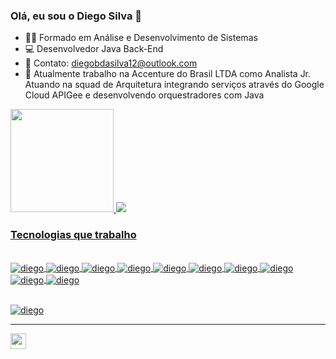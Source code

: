 ### Olá, eu sou o Diego Silva 👋


- 👨‍🎓 Formado em Análise e Desenvolvimento de Sistemas
- 💻 Desenvolvedor Java Back-End
- 💬 Contato: diegobdasilva12@outlook.com
- 🥷 Atualmente trabalho na Accenture do Brasil LTDA
como Analista Jr. Atuando na squad de Arquitetura integrando serviços através do Google Cloud APIGee e desenvolvendo orquestradores com Java

 <div>
  <a href="https://github.com/diegobsilva10">
  <img height = "165em" src = "https://github-readme-stats.vercel.app/api?username=diegobsilva10&show_icons=true&theme=tokyonight&include_all_commits=true&count_private=true" />
   
   <img heigh= "10em" src = "https://github-readme-stats.vercel.app/api/top-langs/?username=diegobsilva10&layout=compact&theme=tokyonight"/>
</div>
  
<h3> Tecnologias que trabalho</h3><br>
 <div>
  <img align="center" alt ="diego" src= "https://img.shields.io/badge/Java-ED8B00?style=for-the-badge&logo=java&logoColor=white"> 
  <img align="center" alt ="diego" src = "https://img.shields.io/badge/Spring-6DB33F?style=for-the-badge&logo=spring&logoColor=white"> 
  <img align="center" alt ="diego" src = "https://img.shields.io/badge/MySQL-00000F?style=for-the-badge&logo=mysql&logoColor=white">
  <img align="center" alt ="diego" src= "https://img.shields.io/badge/JavaScript-323330?style=for-the-badge&logo=javascript&logoColor=F7DF1E">
  <img align="center" alt ="diego" src= "https://img.shields.io/badge/HTML5-E34F26?style=for-the-badge&logo=html5&logoColor=white">
  <img align="center" alt ="diego" src="https://img.shields.io/badge/CSS3-1572B6?style=for-the-badge&logo=css3&logoColor=white">
  <img align="center" alt="diego"  src= "https://img.shields.io/badge/Kotlin-0095D5?&style=for-the-badge&logo=kotlin&logoColor=white">
  <img align ="center" alt="diego" src="https://img.shields.io/badge/Android-3DDC84?style=for-the-badge&logo=android&logoColor=white">
  <img align ="center" alt ="diego" src="https://img.shields.io/badge/GIT-E44C30?style=for-the-badge&logo=git&logoColor=white">
  <img align ="center" alt ="diego" src = "https://img.shields.io/badge/Jenkins-D24939?style=for-the-badge&logo=Jenkins&logoColor=white">
  
  <br><img align ="center" alt="diego" src ="https://img.shields.io/badge/Jira-0052CC?style=for-the-badge&logo=Jira&logoColor=white">
 </div>
 
 -----
 <a href=" https://www.linkedin.com/in/diego-silva-2479711a7/"> <img height ="25" src = "https://img.shields.io/badge/LinkedIn-0077B5?style=for-the-badge&logo=linkedin&logoColor=white"/>


